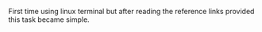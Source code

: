 First time using linux terminal but after reading the reference links provided this task became simple.
